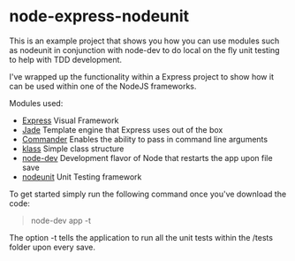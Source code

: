 node-express-nodeunit
=====================

This is an example project that shows you how you can use modules such as nodeunit
in conjunction with node-dev to do local on the fly unit testing to help with TDD
development.

I've wrapped up the functionality within a Express project to show how it can be used
within one of the NodeJS frameworks.

Modules used:
- [Express](https://github.com/visionmedia/express) Visual Framework
- [Jade](https://github.com/visionmedia/jade) Template engine that Express uses out of the box
- [Commander](https://github.com/visionmedia/commander.js/) Enables the ability to pass in command line arguments
- [klass](https://github.com/ded/klass) Simple class structure
- [node-dev](https://github.com/fgnass/node-dev) Development flavor of Node that restarts the app upon file save
- [nodeunit](https://github.com/caolan/nodeunit) Unit Testing framework

To get started simply run the following command once you've download the code:
> node-dev app -t

The option -t tells the application to run all the unit tests within the /tests folder
upon every save.